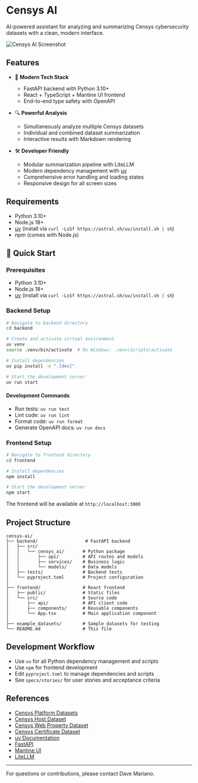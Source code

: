 # Censys AI

AI-powered assistant for analyzing and summarizing Censys cybersecurity datasets with a clean, modern interface.

![Censys AI Screenshot](https://via.placeholder.com/800x500.png?text=Censys+AI+Interface)

## Features

- 🚀 **Modern Tech Stack**
  - FastAPI backend with Python 3.10+
  - React + TypeScript + Mantine UI frontend
  - End-to-end type safety with OpenAPI

- 🔍 **Powerful Analysis**
  - Simultaneously analyze multiple Censys datasets
  - Individual and combined dataset summarization
  - Interactive results with Markdown rendering

- 🛠 **Developer Friendly**
  - Modular summarization pipeline with LiteLLM
  - Modern dependency management with [uv](https://docs.astral.sh/uv/)
  - Comprehensive error handling and loading states
  - Responsive design for all screen sizes

## Requirements
- Python 3.10+
- Node.js 18+
- [uv](https://docs.astral.sh/uv/) (install via `curl -LsSf https://astral.sh/uv/install.sh | sh`)
- npm (comes with Node.js)

## 🚀 Quick Start

### Prerequisites
- Python 3.10+
- Node.js 18+
- [uv](https://docs.astral.sh/uv/) (install via `curl -LsSf https://astral.sh/uv/install.sh | sh`)

### Backend Setup

```bash
# Navigate to backend directory
cd backend

# Create and activate virtual environment
uv venv
source .venv/bin/activate  # On Windows: .venv\Scripts\activate

# Install dependencies
uv pip install -e ".[dev]"

# Start the development server
uv run start
```

#### Development Commands
- Run tests: `uv run test`
- Lint code: `uv run lint`
- Format code: `uv run format`
- Generate OpenAPI docs: `uv run docs`

### Frontend Setup

```bash
# Navigate to frontend directory
cd frontend

# Install dependencies
npm install

# Start the development server
npm start
```

The frontend will be available at `http://localhost:3000`

## Project Structure

```
censys-ai/
├── backend/                  # FastAPI backend
│   ├── src/
│   │   └── censys_ai/       # Python package
│   │       ├── api/         # API routes and models
│   │       ├── services/    # Business logic
│   │       └── models/      # Data models
│   ├── tests/               # Backend tests
│   └── pyproject.toml       # Project configuration
│
├── frontend/                # React frontend
│   ├── public/              # Static files
│   └── src/                 # Source code
│       ├── api/             # API client code
│       ├── components/      # Reusable components
│       └── App.tsx          # Main application component
│
├── example_datasets/        # Sample datasets for testing
└── README.md                # This file
```

## Development Workflow
- Use `uv` for all Python dependency management and scripts
- Use `npm` for frontend development
- Edit `pyproject.toml` to manage dependencies and scripts
- See `specs/stories/` for user stories and acceptance criteria

## References
- [Censys Platform Datasets](https://docs.censys.com/docs/platform-datasets)
- [Censys Host Dataset](https://docs.censys.com/docs/platform-host-dataset)
- [Censys Web Property Dataset](https://docs.censys.com/docs/platform-web-property-dataset)
- [Censys Certificate Dataset](https://docs.censys.com/docs/platform-certificate-dataset)
- [uv Documentation](https://docs.astral.sh/uv/)
- [FastAPI](https://fastapi.tiangolo.com/)
- [Mantine UI](https://mantine.dev/)
- [LiteLLM](https://github.com/BerriAI/litellm)

---

For questions or contributions, please contact Dave Mariano.
